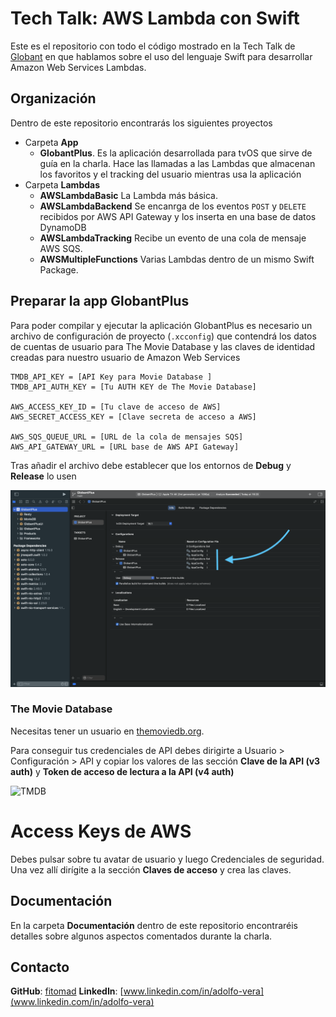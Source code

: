# Tech Talk: AWS Lambda con Swift

Este es el repositorio con todo el código mostrado en la Tech Talk de [Globant](https://www.globant.com/) en que hablamos sobre el uso del lenguaje Swift para desarrollar Amazon Web Services Lambdas.

## Organización

Dentro de este repositorio encontrarás los siguientes proyectos

* Carpeta **App**
    * **GlobantPlus**. Es la aplicación desarrollada para tvOS que sirve de guía en la charla. Hace las llamadas a las Lambdas que almacenan los favoritos y el tracking del usuario mientras usa la aplicación
* Carpeta **Lambdas**
    * **AWSLambdaBasic** La Lambda más básica.
    * **AWSLambdaBackend** Se encanrga de los eventos `POST` y `DELETE` recibidos por AWS API Gateway y los inserta en una base de datos DynamoDB
    * **AWSLambdaTracking** Recibe un evento de una cola de mensaje AWS SQS.
    * **AWSMultipleFunctions** Varias Lambdas dentro de un mismo Swift Package.

## Preparar la app GlobantPlus

Para poder compilar y ejecutar la aplicación GlobantPlus es necesario un archivo de configuración de proyecto (`.xcconfig`) que contendrá los datos de cuentas de usuario para The Movie Database y las claves de identidad creadas para nuestro usuario de Amazon Web Services

```xcconfig
TMDB_API_KEY = [API Key para Movie Database ]
TMDB_API_AUTH_KEY = [Tu AUTH KEY de The Movie Database]

AWS_ACCESS_KEY_ID = [Tu clave de acceso de AWS]
AWS_SECRET_ACCESS_KEY = [Clave secreta de acceso a AWS]

AWS_SQS_QUEUE_URL = [URL de la cola de mensajes SQS]
AWS_API_GATEWAY_URL = [URL base de AWS API Gateway]
```

Tras añadir el archivo debe establecer que los entornos de **Debug** y **Release** lo usen

![Xcode-xcconfig](https://github.com/fitomad/TechTalk-AWS-Lamba-Swift/raw/main/Documentation/Images/XCConfig-Xcode.png)

### The Movie Database

Necesitas tener un usuario en [themoviedb.org](https://www.themoviedb.org/).

Para conseguir tus credenciales de API debes dirigirte a Usuario > Configuración > API y copiar
los valores de las sección **Clave de la API (v3 auth)** y **Token de acceso de lectura a la API (v4 auth)**

![TMDB](https://github.com/fitomad/TechTalk-AWS-Lamba-Swift/raw/main/Documentation/Images/tmdb.png)

# Access Keys de AWS

Debes pulsar sobre tu avatar de usuario y luego Credenciales de seguridad. Una vez allí dirígite a la sección **Claves de acceso** y crea las claves.

## Documentación

En la carpeta **Documentación** dentro de este repositorio encontraréis detalles sobre algunos aspectos comentados durante la charla.

## Contacto

**GitHub**: [fitomad](https://github.com/fitomad)
**LinkedIn**: [www.linkedin.com/in/adolfo-vera](www.linkedin.com/in/adolfo-vera)
